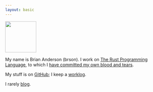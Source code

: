 ```yaml
---
layout: basic
---
```


<img src="https://avatars.githubusercontent.com/brson" width=100 height=100 />

My name is Brian Anderson (brson). I work on [The Rust Programming
Language][r], to which I [have committed my own blood and
tears][r-me].

My stuff is on [GitHub]; I keep a
[worklog].

I rarely [blog].

[r]: http://www.rust-lang.org
[r-me]: /rust-stuff.html
[GitHub]: http://github.com/brson
[worklog]: /worklog.html
[progress]: /progress.html
[blog]: /blog/index.html
